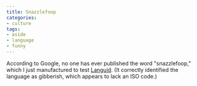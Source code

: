 ```yaml
---
title: Snazzlefoop
categories:
- culture
tags:
- aside
- language
- funny
---
```


According to Google, no one has ever published the word "snazzlefoop," which I just manufactured to test [Languid][1].  (It correctly identified the language as gibberish, which appears to lack an ISO code.)

   [1]: http://languid.cantbedone.org/
